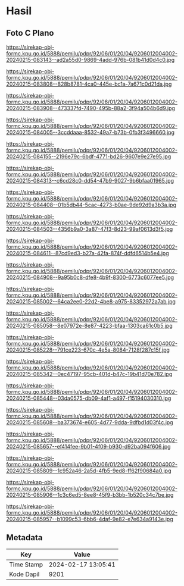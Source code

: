 # Hasil

## Foto C Plano

https://sirekap-obj-formc.kpu.go.id/5888/pemilu/pdpr/92/06/01/20/04/9206012004002-20240215-083143--ad2a55d0-9869-4add-976b-081b41d0d4c0.jpg

https://sirekap-obj-formc.kpu.go.id/5888/pemilu/pdpr/92/06/01/20/04/9206012004002-20240215-083808--828b8781-4ca0-445e-bc1a-7a671c0d21da.jpg

https://sirekap-obj-formc.kpu.go.id/5888/pemilu/pdpr/92/06/01/20/04/9206012004002-20240215-083908--473337fd-7490-495b-88a2-3f94a504b6d9.jpg

https://sirekap-obj-formc.kpu.go.id/5888/pemilu/pdpr/92/06/01/20/04/9206012004002-20240215-084005--3ccddaaa-8532-49a7-b73b-0fb3f3496660.jpg

https://sirekap-obj-formc.kpu.go.id/5888/pemilu/pdpr/92/06/01/20/04/9206012004002-20240215-084155--2196e79c-6bdf-4771-bd26-9607e9e27e95.jpg

https://sirekap-obj-formc.kpu.go.id/5888/pemilu/pdpr/92/06/01/20/04/9206012004002-20240215-084313--c6cd28c0-dd54-47b9-9027-9b6bfaa01965.jpg

https://sirekap-obj-formc.kpu.go.id/5888/pemilu/pdpr/92/06/01/20/04/9206012004002-20240215-084408--01b5db44-5cac-4273-b0ae-9de92d9a3b3a.jpg

https://sirekap-obj-formc.kpu.go.id/5888/pemilu/pdpr/92/06/01/20/04/9206012004002-20240215-084503--4356b9a0-3a87-47f3-8d23-99af0613d3f5.jpg

https://sirekap-obj-formc.kpu.go.id/5888/pemilu/pdpr/92/06/01/20/04/9206012004002-20240215-084611--87cd9ed3-b27a-42fa-874f-ddfd6514b5e4.jpg

https://sirekap-obj-formc.kpu.go.id/5888/pemilu/pdpr/92/06/01/20/04/9206012004002-20240215-084908--9a95b0c8-dfe8-4b9f-8300-6773c6077ee5.jpg

https://sirekap-obj-formc.kpu.go.id/5888/pemilu/pdpr/92/06/01/20/04/9206012004002-20240215-085002--64ca2ee0-22d2-4be8-a975-83352972a7ab.jpg

https://sirekap-obj-formc.kpu.go.id/5888/pemilu/pdpr/92/06/01/20/04/9206012004002-20240215-085058--8e07972e-8e87-4223-bfaa-1303ca61c0b5.jpg

https://sirekap-obj-formc.kpu.go.id/5888/pemilu/pdpr/92/06/01/20/04/9206012004002-20240215-085228--791ce223-670c-4e5a-8084-7128f287c15f.jpg

https://sirekap-obj-formc.kpu.go.id/5888/pemilu/pdpr/92/06/01/20/04/9206012004002-20240215-085342--0ec47197-95cb-401d-b47c-19b41d70e782.jpg

https://sirekap-obj-formc.kpu.go.id/5888/pemilu/pdpr/92/06/01/20/04/9206012004002-20240215-085448--03da0575-db09-4af1-a497-f15194030310.jpg

https://sirekap-obj-formc.kpu.go.id/5888/pemilu/pdpr/92/06/01/20/04/9206012004002-20240215-085608--ba373674-e605-4d77-9dda-9dfbd1d03f4c.jpg

https://sirekap-obj-formc.kpu.go.id/5888/pemilu/pdpr/92/06/01/20/04/9206012004002-20240215-085657--ef414fee-9b01-4f09-b930-d92ba094f606.jpg

https://sirekap-obj-formc.kpu.go.id/5888/pemilu/pdpr/92/06/01/20/04/9206012004002-20240215-085809--1c952a46-2a5d-4fb5-9ed8-ff62f90684a0.jpg

https://sirekap-obj-formc.kpu.go.id/5888/pemilu/pdpr/92/06/01/20/04/9206012004002-20240215-085906--1c3c6ed5-8ee8-45f9-b3bb-1b520c34c7be.jpg

https://sirekap-obj-formc.kpu.go.id/5888/pemilu/pdpr/92/06/01/20/04/9206012004002-20240215-085957--b1099c53-6bb6-4daf-9e82-e7e634a9143e.jpg


## Metadata

| Key        | Value               |
| ---------- | ------------------- |
| Time Stamp | 2024-02-17 13:05:41 |
| Kode Dapil | 9201                |



